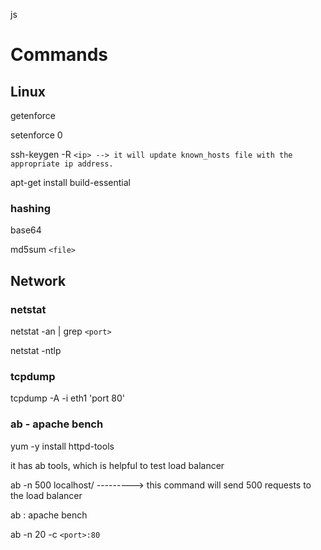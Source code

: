 js

# Commands

## Linux

getenforce

setenforce 0

ssh-keygen -R `<ip> --> it will update known_hosts file with the appropriate ip address. `

apt-get install build-essential

### hashing

base64

md5sum `<file>`

## Network

### netstat

netstat -an | grep `<port>`

netstat -ntlp

### tcpdump

tcpdump -A -i eth1 'port 80'

### ab - apache bench

yum -y install httpd-tools

it has ab tools, which is helpful to test load balancer

ab -n 500 localhost/  ---------> this command will send 500 requests to the load balancer

ab : apache bench

ab -n 20 -c `<port>:80`
